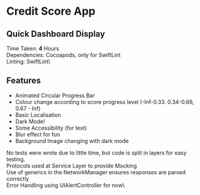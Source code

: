 # Credit Score App
## Quick Dashboard Display

Time Taken: **4** Hours\
Dependencies: Cocoapods, only for SwiftLint\
Linting: SwiftLint\

## Features

- Animated Circular Progress Bar
- Colour change according to score progress level (-Inf-0.33. 0.34-0.66, 0.67 - Inf)
- Basic Localisation
- Dark Mode!
- Some Accessibility (for text)
- Blur effect for fun
- Background Image changing with dark mode

No tests were wrote due to little time, but code is split in layers for easy testing.\
Protocols used at Service Layer to provide Mocking\
Use of generics in the NetworkManager ensures responses are parsed correctly\
Error Handling using UIAlertController for now\
